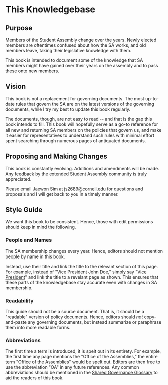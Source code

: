# This Knowledgebase

## Purpose

Members of the Student Assembly change over the years. Newly elected members are oftentimes confused about how the SA works, and old members leave, taking their legislative knowledge with them.

This book is intended to document some of the knowledge that SA members might have gained over their years on the assembly and to pass these onto new members.

## Vision

This book is not a replacement for governing documents. The most up-to-date rules that govern the SA are on the latest versions of the governing documents, while I try my best to update this book regularly.

The documents, though, are not easy to read -- and that is the gap this book intends to fill. This book will hopefully serve as a go-to reference for all new and returning SA members on the policies that govern us, and make it easier for representatives to understand such rules with minimal effort spent searching through numerous pages of antiquated documents.

## Proposing and Making Changes

This book is constantly evolving. Additions and amendments will be made. Any feedback by the extended Student Assembly community is truly appreciated.

Please email Jaewon Sim at js2689@cornell.edu for questions and proposals and I will get back to you in a timely manner.

## Style Guide

We want this book to be consistent. Hence, those with edit permissions should keep in mind the following.

### People and Names

The SA membership changes every year. Hence, editors should not mention people by name in this book. 

Instead, use their title and link the title to the relevant section of this page. For example, instead of "Vice President John Doe," simply say "[Vice President](../assembly-operations/student-assembly-leadership.md)" and link the title to a revelant page as shown. This ensures that these parts of the knowledgebase stay accurate even with changes in SA membership.

### Readability

This guide should not be a source document. That is, it should be a "readable" version of policy documents. Hence, editors should _not_  copy-and-paste any governing documents, but instead summarize or paraphrase them into more readable forms.

### Abbreviations

The first time a term is introduced, it is spelt out in its entirety. For example, the first time any page mentions the "Office of the Assemblies," the entire term "Office of the Assemblies" would be spelt out. Editors are then free to use the abbreviation "OA" in any future references. Any common abbreviations should be mentioned in the [Shared Governance Glossary](shared-governance-glossary.md) to aid the readers of this book.



